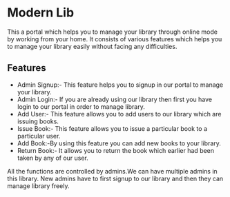 
# Modern Lib

This a portal which helps you to manage your library through online mode by working from your home.
It consists of various features which helps you to manage your library easily without facing any difficulties.


## Features

- Admin Signup:- This feature helps you to signup in our portal to manage your library.
- Admin Login:- If you are already using our library then first you have login to our portal in order to manage library.
- Add User:- This feature allows you to add users to our library which are issuing books.
- Issue Book:- This feature allows you to issue a particular book to a particular user.
- Add Book:-By using this feature you can add new books to your library.
- Return Book:- It allows you to return the book which earlier had been taken by any of our user.

All the functions are controlled by admins.We can have multiple admins in this library. New admins have to first signup to our library and then they can manage library freely.
  
